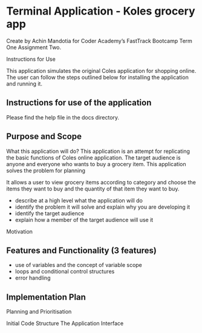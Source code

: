 # Terminal Application - Koles grocery app

Create by Achin Mandotia for Coder Academy’s FastTrack Bootcamp Term One Assignment Two.

Instructions for Use

This application simulates the original Coles application for shopping online. The user can follow the steps outlined below for installing the application and running it.

## Instructions for use of the application

Please find the help file in the docs directory.

## Purpose and Scope 

What this application will do?
This application is an attempt for replicating the basic functions of Coles online application. The target audience is anyone and everyone who wants to buy a grocery item.
This application solves the problem for planning 

It allows a user to view grocery items according to category and choose the items they want to buy and the quantity of that item they want to buy. 

- describe at a high level what the application will do
- identify the problem it will solve and explain why you are developing it
- identify the target audience
- explain how a member of the target audience will use it

Motivation

## Features and Functionality (3 features)
- use of variables and the concept of variable scope
- loops and conditional control structures
- error handling

## Implementation Plan
Planning and Prioritisation

Initial Code Structure
The Application Interface